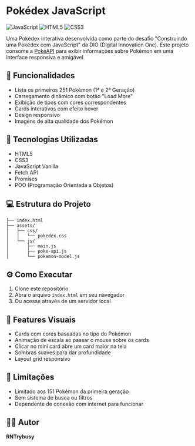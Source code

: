 # Pokédex JavaScript

![JavaScript](https://img.shields.io/badge/JavaScript-F7DF1E?style=for-the-badge&logo=javascript&logoColor=black)
![HTML5](https://img.shields.io/badge/HTML5-E34F26?style=for-the-badge&logo=html5&logoColor=white)
![CSS3](https://img.shields.io/badge/CSS3-1572B6?style=for-the-badge&logo=css3&logoColor=white)

Uma Pokédex interativa desenvolvida como parte do desafio "Construindo uma Pokédex com JavaScript" da DIO (Digital Innovation One). Este projeto consome a [PokéAPI](https://pokeapi.co/) para exibir informações sobre Pokémon em uma interface responsiva e amigável.

## 🌟 Funcionalidades

- Lista os primeiros 251 Pokémon (1ª e 2ª Geração)
- Carregamento dinâmico com botão "Load More"
- Exibição de tipos com cores correspondentes
- Cards interativos com efeito hover
- Design responsivo
- Imagens de alta qualidade dos Pokémon

## 🚀 Tecnologias Utilizadas

- HTML5
- CSS3
- JavaScript Vanilla
- Fetch API
- Promises
- POO (Programação Orientada a Objetos)

## 💻 Estrutura do Projeto

```
├── index.html
├── assets/
│   ├── css/
│   │   └── pokedex.css
│   └── js/
│       ├── main.js
│       ├── poke-api.js
│       └── pokemon-model.js
```

## ⚙️ Como Executar

1. Clone este repositório
2. Abra o arquivo `index.html` em seu navegador
3. Ou acesse através de um servidor local

## 🎨 Features Visuais

- Cards com cores baseadas no tipo do Pokémon
- Animação de escala ao passar o mouse sobre os cards
- Clicar no mini card abre um card maior na tela
- Sombras suaves para dar profundidade
- Layout grid responsivo

## 🔄 Limitações

- Limitado aos 151 Pokémon da primeira geração
- Sem sistema de busca ou filtros
- Dependente de conexão com internet para funcionar

## 👨‍💻 Autor

**RNTrybusy**